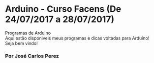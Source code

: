 # Arduino - Curso Facens (De 24/07/2017 a 28/07/2017)
Programas de Arduino<br>
Aqui estão disponiveis meus programas e dicas voltadas para Arduino!<br>
Seja bem vindo!<br>
<h3><b>Por José Carlos Perez</b></h3>
